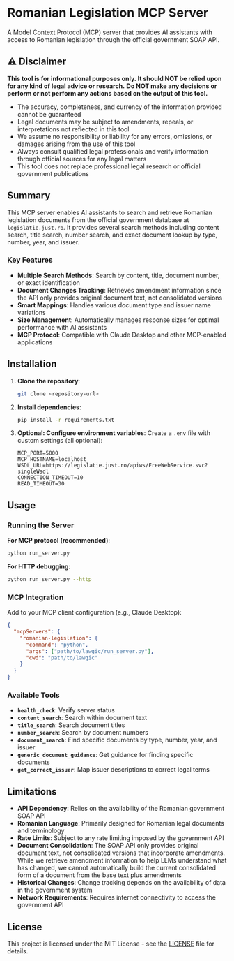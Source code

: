 # Romanian Legislation MCP Server

A Model Context Protocol (MCP) server that provides AI assistants with access to Romanian legislation through the official government SOAP API.

## ⚠️ Disclaimer

**This tool is for informational purposes only. It should NOT be relied upon for any kind of legal advice or research.**
**Do NOT make any decisions or perform or not perform any actions based on the output of this tool.**

- The accuracy, completeness, and currency of the information provided cannot be guaranteed
- Legal documents may be subject to amendments, repeals, or interpretations not reflected in this tool
- We assume no responsibility or liability for any errors, omissions, or damages arising from the use of this tool
- Always consult qualified legal professionals and verify information through official sources for any legal matters
- This tool does not replace professional legal research or official government publications

## Summary

This MCP server enables AI assistants to search and retrieve Romanian legislation documents from the official government database at `legislatie.just.ro`. It provides several search methods including content search, title search, number search, and exact document lookup by type, number, year, and issuer.

### Key Features

- **Multiple Search Methods**: Search by content, title, document number, or exact identification
- **Document Changes Tracking**: Retrieves amendment information since the API only provides original document text, not consolidated versions
- **Smart Mappings**: Handles various document type and issuer name variations
- **Size Management**: Automatically manages response sizes for optimal performance with AI assistants
- **MCP Protocol**: Compatible with Claude Desktop and other MCP-enabled applications

## Installation

1. **Clone the repository**:
   ```bash
   git clone <repository-url>
   ```

2. **Install dependencies**:
   ```bash
   pip install -r requirements.txt
   ```

3. **Optional: Configure environment variables**:
   Create a `.env` file with custom settings (all optional):
   ```
   MCP_PORT=5000
   MCP_HOSTNAME=localhost
   WSDL_URL=https://legislatie.just.ro/apiws/FreeWebService.svc?singleWsdl
   CONNECTION_TIMEOUT=10
   READ_TIMEOUT=30
   ```

## Usage

### Running the Server

**For MCP protocol (recommended)**:
```bash
python run_server.py
```

**For HTTP debugging**:
```bash
python run_server.py --http
```

### MCP Integration

Add to your MCP client configuration (e.g., Claude Desktop):

```json
{
  "mcpServers": {
    "romanian-legislation": {
      "command": "python",
      "args": ["path/to/lawgic/run_server.py"],
      "cwd": "path/to/lawgic"
    }
  }
}
```

### Available Tools

- **`health_check`**: Verify server status
- **`content_search`**: Search within document text
- **`title_search`**: Search document titles
- **`number_search`**: Search by document numbers
- **`document_search`**: Find specific documents by type, number, year, and issuer
- **`generic_document_guidance`**: Get guidance for finding specific documents
- **`get_correct_issuer`**: Map issuer descriptions to correct legal terms

## Limitations

- **API Dependency**: Relies on the availability of the Romanian government SOAP API
- **Romanian Language**: Primarily designed for Romanian legal documents and terminology
- **Rate Limits**: Subject to any rate limiting imposed by the government API
- **Document Consolidation**: The SOAP API only provides original document text, not consolidated versions that incorporate amendments. While we retrieve amendment information to help LLMs understand what has changed, we cannot automatically build the current consolidated form of a document from the base text plus amendments
- **Historical Changes**: Change tracking depends on the availability of data in the government system
- **Network Requirements**: Requires internet connectivity to access the government API

## License

This project is licensed under the MIT License - see the [LICENSE](LICENSE) file for details.